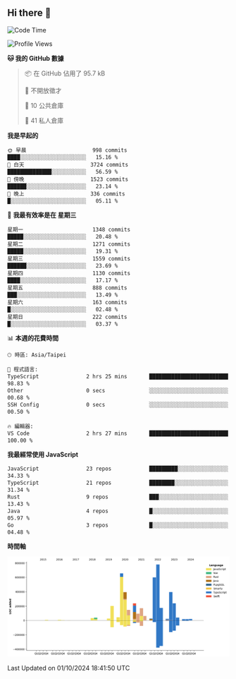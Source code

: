 ## Hi there 👋

<!--START_SECTION:waka-->
![Code Time](http://img.shields.io/badge/Code%20Time-25%20hrs%2048%20mins-blue)

![Profile Views](http://img.shields.io/badge/%E5%80%8B%E4%BA%BA%E9%A0%81%E9%9D%A2%E7%80%8F%E8%A6%BD%E6%AC%A1%E6%95%B8-5-blue)

**🐱 我的 GitHub 數據** 

> 📦 在 GitHub 佔用了 95.7 kB 
 > 
> 🚫 不開放徵才
 > 
> 📜 10 公共倉庫 
 > 
> 🔑 41 私人倉庫 
 > 
**我是早起的** 

```text
🌞 早晨                     998 commits         ████░░░░░░░░░░░░░░░░░░░░░   15.16 % 
🌆 白天                     3724 commits        ██████████████░░░░░░░░░░░   56.59 % 
🌃 傍晚                     1523 commits        ██████░░░░░░░░░░░░░░░░░░░   23.14 % 
🌙 晚上                     336 commits         █░░░░░░░░░░░░░░░░░░░░░░░░   05.11 % 
```
📅 **我最有效率是在 星期三** 

```text
星期一                      1348 commits        █████░░░░░░░░░░░░░░░░░░░░   20.48 % 
星期二                      1271 commits        █████░░░░░░░░░░░░░░░░░░░░   19.31 % 
星期三                      1559 commits        ██████░░░░░░░░░░░░░░░░░░░   23.69 % 
星期四                      1130 commits        ████░░░░░░░░░░░░░░░░░░░░░   17.17 % 
星期五                      888 commits         ███░░░░░░░░░░░░░░░░░░░░░░   13.49 % 
星期六                      163 commits         █░░░░░░░░░░░░░░░░░░░░░░░░   02.48 % 
星期日                      222 commits         █░░░░░░░░░░░░░░░░░░░░░░░░   03.37 % 
```


📊 **本週的花費時間** 

```text
🕑︎ 時區: Asia/Taipei

💬 程式語言: 
TypeScript               2 hrs 25 mins       █████████████████████████   98.83 % 
Other                    0 secs              ░░░░░░░░░░░░░░░░░░░░░░░░░   00.68 % 
SSH Config               0 secs              ░░░░░░░░░░░░░░░░░░░░░░░░░   00.50 % 

🔥 編輯器: 
VS Code                  2 hrs 27 mins       █████████████████████████   100.00 % 
```

**我最經常使用 JavaScript** 

```text
JavaScript               23 repos            █████████░░░░░░░░░░░░░░░░   34.33 % 
TypeScript               21 repos            ████████░░░░░░░░░░░░░░░░░   31.34 % 
Rust                     9 repos             ███░░░░░░░░░░░░░░░░░░░░░░   13.43 % 
Java                     4 repos             █░░░░░░░░░░░░░░░░░░░░░░░░   05.97 % 
Go                       3 repos             █░░░░░░░░░░░░░░░░░░░░░░░░   04.48 % 
```



**時間軸**

![Lines of Code chart](https://raw.githubusercontent.com/jos61404/jos61404/main/assets/bar_graph.png)


 Last Updated on 01/10/2024 18:41:50 UTC
<!--END_SECTION:waka-->



<!--
**jos61404/jos61404** is a ✨ _special_ ✨ repository because its `README.md` (this file) appears on your GitHub profile.

Here are some ideas to get you started:

- 🔭 I’m currently working on ...
- 🌱 I’m currently learning ...
- 👯 I’m looking to collaborate on ...
- 🤔 I’m looking for help with ...
- 💬 Ask me about ...
- 📫 How to reach me: ...
- 😄 Pronouns: ...
- ⚡ Fun fact: ...
-->
